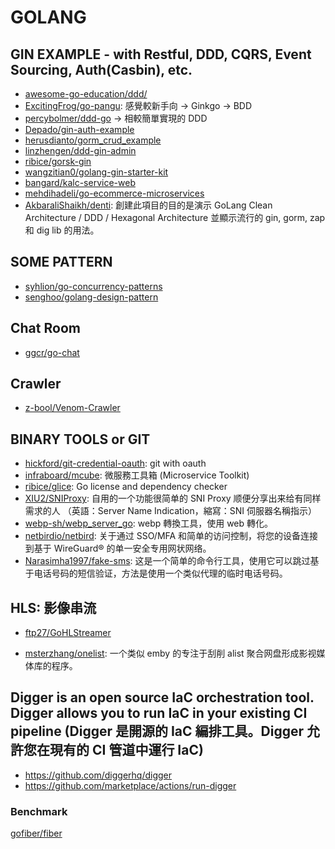 # GOLANG

## GIN EXAMPLE - with Restful, DDD, CQRS, Event Sourcing, Auth(Casbin), etc.
- [awesome-go-education/ddd/](https://mehdihadeli.github.io/awesome-go-education/ddd/)
- [ExcitingFrog/go-pangu](https://github.com/ExcitingFrog/go-pangu): 感覺較新手向 -> Ginkgo -> BDD
- [percybolmer/ddd-go](https://github.com/percybolmer/ddd-go) -> 相較簡單實現的 DDD
- [Depado/gin-auth-example](https://github.com/Depado/gin-auth-example)
- [herusdianto/gorm_crud_example](https://github.com/herusdianto/gorm_crud_example)
- [linzhengen/ddd-gin-admin](https://github.com/linzhengen/ddd-gin-admin)
- [ribice/gorsk-gin](https://github.com/ribice/gorsk-gin)
- [wangzitian0/golang-gin-starter-kit](https://github.com/wangzitian0/golang-gin-starter-kit)
- [bangard/kalc-service-web](https://github.com/bangard/kalc-service-web)
- [mehdihadeli/go-ecommerce-microservices](https://github.com/mehdihadeli/go-ecommerce-microservices)
- [AkbaraliShaikh/denti](https://github.com/AkbaraliShaikh/denti): 創建此項目的目的是演示 GoLang Clean Architecture / DDD / Hexagonal Architecture 並顯示流行的 gin, gorm, zap 和 dig lib 的用法。

## SOME PATTERN

- [syhlion/go-concurrency-patterns](https://github.com/syhlion/go-concurrency-patterns)
- [senghoo/golang-design-pattern](https://github.com/senghoo/golang-design-pattern)

## Chat Room

- [ggcr/go-chat](https://github.com/ggcr/go-chat/tree/main)

## Crawler

- [z-bool/Venom-Crawler](https://github.com/z-bool/Venom-Crawler)

## BINARY TOOLS or GIT

- [hickford/git-credential-oauth](https://github.com/hickford/git-credential-oauth): git with oauth
- [infraboard/mcube](https://github.com/infraboard/mcube): 微服務工具箱 (Microservice Toolkit)
- [ribice/glice](https://github.com/ribice/glice): Go license and dependency checker
- [XIU2/SNIProxy](https://github.com/XIU2/SNIProxy): 自用的一个功能很简单的 SNI Proxy 顺便分享出来给有同样需求的人 （英語：Server Name Indication，縮寫：SNI 伺服器名稱指示）
- [webp-sh/webp_server_go](https://github.com/webp-sh/webp_server_go): webp 轉換工具，使用 web 轉化。
- [netbirdio/netbird](https://github.com/netbirdio/netbird): 关于通过 SSO/MFA 和简单的访问控制，将您的设备连接到基于 WireGuard® 的单一安全专用网状网络。
- [Narasimha1997/fake-sms](https://github.com/Narasimha1997/fake-sms): 这是一个简单的命令行工具，使用它可以跳过基于电话号码的短信验证，方法是使用一个类似代理的临时电话号码。
## HLS: 影像串流

- [ftp27/GoHLStreamer](https://github.com/ftp27/GoHLStreamer)

- [msterzhang/onelist](https://github.com/msterzhang/onelist): 一个类似 emby 的专注于刮削 alist 聚合网盘形成影视媒体库的程序。

## Digger is an open source IaC orchestration tool. Digger allows you to run IaC in your existing CI pipeline (Digger 是開源的 IaC 編排工具。Digger 允許您在現有的 CI 管道中運行 IaC)

- https://github.com/diggerhq/digger
- https://github.com/marketplace/actions/run-digger

### Benchmark
[gofiber/fiber](https://github.com/gofiber/fiber)
